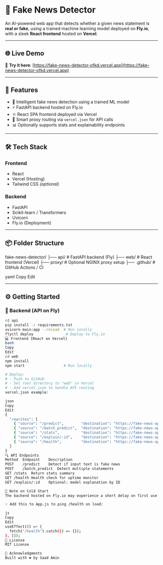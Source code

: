 # 📰 Fake News Detector

An AI-powered web app that detects whether a given news statement is **real or fake**, using a trained machine learning model deployed on **Fly.io**, with a sleek **React frontend** hosted on **Vercel**.

---

## 🌐 Live Demo

🔗 **Try it here**: [https://fake-news-detector-ofkd.vercel.app](https://fake-news-detector-ofkd.vercel.app)

---

## 🚀 Features

- 🧠 Intelligent fake news detection using a trained ML model
- ⚡ FastAPI backend hosted on Fly.io
- ⚛️ React SPA frontend deployed via Vercel
- 🔁 Smart proxy routing via `vercel.json` for API calls
- 📊 Optionally supports stats and explainability endpoints

---

## 🛠 Tech Stack

### Frontend
- React
- Vercel (Hosting)
- Tailwind CSS *(optional)*

### Backend
- FastAPI
- Scikit-learn / Transformers
- Uvicorn
- Fly.io (Deployment)

---

## 📦 Folder Structure

fake-news-detector/
├── api/ # FastAPI backend (Fly)
├── web/ # React frontend (Vercel)
├── proxy/ # Optional NGINX proxy setup
├── .github/ # GitHub Actions / CI

yaml
Copy
Edit

---

## ⚙️ Getting Started

### 🔧 Backend (API on Fly)

```bash
cd api
pip install -r requirements.txt
uvicorn main:app --reload  # Run locally
flyctl deploy               # Deploy to Fly.io
💻 Frontend (React on Vercel)
bash
Copy
Edit
cd web
npm install
npm start                  # Run locally

# Deploy:
# - Push to GitHub
# - Set root directory to "web" in Vercel
# - Add vercel.json to handle API routing
vercel.json example:

json
Copy
Edit
{
  "rewrites": [
    { "source": "/predict",        "destination": "https://fake-news-api.fly.dev/predict" },
    { "source": "/batch_predict",  "destination": "https://fake-news-api.fly.dev/batch_predict" },
    { "source": "/stats",          "destination": "https://fake-news-api.fly.dev/stats" },
    { "source": "/explain/:id",    "destination": "https://fake-news-api.fly.dev/explain/:id" },
    { "source": "/health",         "destination": "https://fake-news-api.fly.dev/health" }
  ]
}
🔍 API Endpoints
Method	Endpoint	Description
POST	/predict	Detect if input text is fake news
POST	/batch_predict	Detect multiple statements
GET	/stats	Return stats summary
GET	/health	Health check for uptime monitor
GET	/explain/:id	Optional: model explanation by ID

🧊 Note on Cold Start
The backend hosted on Fly.io may experience a short delay on first use due to container cold start and model load time. Subsequent requests are fast.

💡 Add this to App.js to ping /health on load:

js
Copy
Edit
useEffect(() => {
  fetch("/health").catch(() => {});
}, []);
📄 License
MIT License

🙌 Acknowledgments
Built with ❤️ by Saad Amin